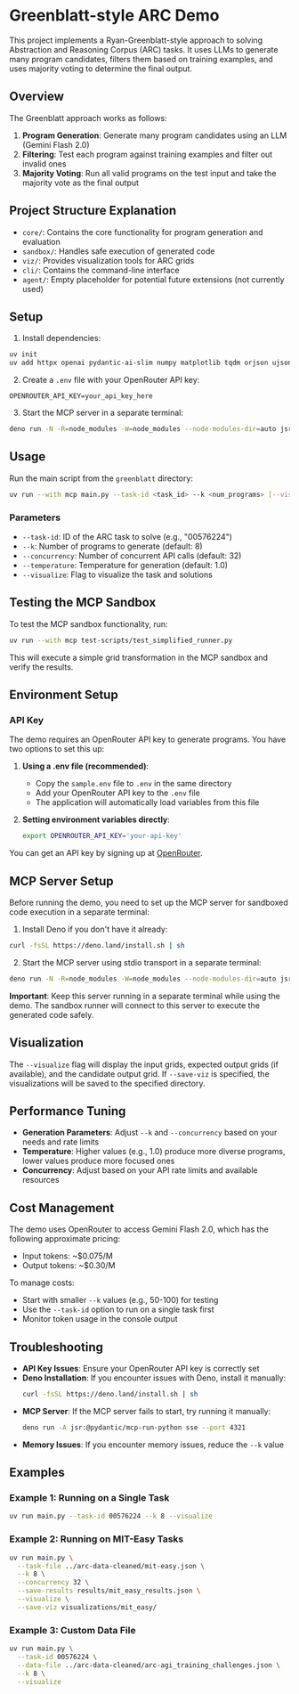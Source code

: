# Greenblatt-style ARC Demo

This project implements a Ryan-Greenblatt-style approach to solving Abstraction and Reasoning Corpus (ARC) tasks. It uses LLMs to generate many program candidates, filters them based on training examples, and uses majority voting to determine the final output.

## Overview

The Greenblatt approach works as follows:

1. **Program Generation**: Generate many program candidates using an LLM (Gemini Flash 2.0)
2. **Filtering**: Test each program against training examples and filter out invalid ones
3. **Majority Voting**: Run all valid programs on the test input and take the majority vote as the final output

## Project Structure Explanation

- `core/`: Contains the core functionality for program generation and evaluation
- `sandbox/`: Handles safe execution of generated code
- `viz/`: Provides visualization tools for ARC grids
- `cli/`: Contains the command-line interface
- `agent/`: Empty placeholder for potential future extensions (not currently used)

## Setup

1. Install dependencies:
```bash
uv init
uv add httpx openai pydantic-ai-slim numpy matplotlib tqdm orjson ujson mcp
```

2. Create a `.env` file with your OpenRouter API key:
```
OPENROUTER_API_KEY=your_api_key_here
```

3. Start the MCP server in a separate terminal:
```bash
deno run -N -R=node_modules -W=node_modules --node-modules-dir=auto jsr:@pydantic/mcp-run-python stdio
```

## Usage

Run the main script from the `greenblatt` directory:
```bash
uv run --with mcp main.py --task-id <task_id> --k <num_programs> [--visualize]
```

### Parameters

- `--task-id`: ID of the ARC task to solve (e.g., "00576224")
- `--k`: Number of programs to generate (default: 8)
- `--concurrency`: Number of concurrent API calls (default: 32)
- `--temperature`: Temperature for generation (default: 1.0)
- `--visualize`: Flag to visualize the task and solutions

## Testing the MCP Sandbox

To test the MCP sandbox functionality, run:
```bash
uv run --with mcp test-scripts/test_simplified_runner.py
```

This will execute a simple grid transformation in the MCP sandbox and verify the results.

## Environment Setup

### API Key

The demo requires an OpenRouter API key to generate programs. You have two options to set this up:

1. **Using a .env file (recommended)**:
   - Copy the `sample.env` file to `.env` in the same directory
   - Add your OpenRouter API key to the `.env` file
   - The application will automatically load variables from this file

2. **Setting environment variables directly**:
   ```bash
   export OPENROUTER_API_KEY='your-api-key'
   ```

You can get an API key by signing up at [OpenRouter](https://openrouter.ai/).

## MCP Server Setup

Before running the demo, you need to set up the MCP server for sandboxed code execution in a separate terminal:

1. Install Deno if you don't have it already:
```bash
curl -fsSL https://deno.land/install.sh | sh
```

2. Start the MCP server using stdio transport in a separate terminal:
```bash
deno run -N -R=node_modules -W=node_modules --node-modules-dir=auto jsr:@pydantic/mcp-run-python stdio
```

**Important**: Keep this server running in a separate terminal while using the demo. The sandbox runner will connect to this server to execute the generated code safely.

## Visualization

The `--visualize` flag will display the input grids, expected output grids (if available), and the candidate output grid. If `--save-viz` is specified, the visualizations will be saved to the specified directory.

## Performance Tuning

- **Generation Parameters**: Adjust `--k` and `--concurrency` based on your needs and rate limits
- **Temperature**: Higher values (e.g., 1.0) produce more diverse programs, lower values produce more focused ones
- **Concurrency**: Adjust based on your API rate limits and available resources

## Cost Management

The demo uses OpenRouter to access Gemini Flash 2.0, which has the following approximate pricing:
- Input tokens: ~$0.075/M
- Output tokens: ~$0.30/M

To manage costs:
- Start with smaller `--k` values (e.g., 50-100) for testing
- Use the `--task-id` option to run on a single task first
- Monitor token usage in the console output

## Troubleshooting

- **API Key Issues**: Ensure your OpenRouter API key is correctly set
- **Deno Installation**: If you encounter issues with Deno, install it manually:
  ```bash
  curl -fsSL https://deno.land/install.sh | sh
  ```
- **MCP Server**: If the MCP server fails to start, try running it manually:
  ```bash
  deno run -A jsr:@pydantic/mcp-run-python sse --port 4321
  ```
- **Memory Issues**: If you encounter memory issues, reduce the `--k` value

## Examples

### Example 1: Running on a Single Task

```bash
uv run main.py --task-id 00576224 --k 8 --visualize
```

### Example 2: Running on MIT-Easy Tasks

```bash
uv run main.py \
  --task-file ../arc-data-cleaned/mit-easy.json \
  --k 8 \
  --concurrency 32 \
  --save-results results/mit_easy_results.json \
  --visualize \
  --save-viz visualizations/mit_easy/
```

### Example 3: Custom Data File

```bash
uv run main.py \
  --task-id 00576224 \
  --data-file ../arc-data-cleaned/arc-agi_training_challenges.json \
  --k 8 \
  --visualize
